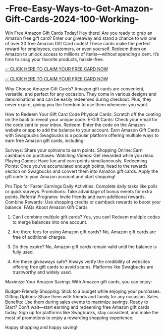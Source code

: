 # -Free-Easy-Ways-to-Get-Amazon-Gift-Cards-2024-100-Working-
Win Free Amazon Gift Cards Today!
Hey there! Are you ready to grab an Amazon free gift card? Enter our giveaway and stand a chance to win one of over 20 free Amazon Gift Card codes! These cards make the perfect reward for employees, customers, or even yourself. Redeem them on Amazon to unlock access to millions of items—without spending a cent. It’s time to snag your favorite products, hassle-free.

[✅ CLICK HERE TO CLAIM YOUR FREE CARD NOW](https://cutt.ly/geXY75wS)

[✅ CLICK HERE TO CLAIM YOUR FREE CARD NOW](https://cutt.ly/geXY75wS)

Why Choose Amazon Gift Cards?
Amazon gift cards are convenient, versatile, and perfect for any occasion. They come in various designs and denominations and can be easily redeemed during checkout. Plus, they never expire, giving you the freedom to use them whenever you want.

How to Redeem Your Gift Card Code
Physical Cards: Scratch off the coating on the back to reveal your unique code.
E-Gift Cards: Check your email for the code sent to your inbox.
Redeem: Enter the code on the Amazon website or app to add the balance to your account.
Earn Amazon Gift Cards with Swagbucks
Swagbucks is a popular platform offering multiple ways to earn free Amazon gift cards, including:

Surveys: Share your opinions to earn points.
Shopping Online: Earn cashback on purchases.
Watching Videos: Get rewarded while you relax.
Playing Games: Have fun and earn points simultaneously.
Redeeming Points:
Once you’ve accumulated enough points, head to the rewards section on Swagbucks and convert them into Amazon gift cards. Apply the gift code to your Amazon account and start shopping!

Pro Tips for Faster Earnings
Daily Activities: Complete daily tasks like polls or quick surveys.
Promotions: Take advantage of bonus events for extra points.
Referral Programs: Invite friends and earn additional rewards.
Combine Rewards: Use shopping credits or cashback rewards to boost your balance.
FAQs About Amazon Gift Cards
1. Can I combine multiple gift cards?
Yes, you can! Redeem multiple codes to merge balances into one account.

2. Are there fees for using Amazon gift cards?
No, Amazon gift cards are free of additional charges.

3. Do they expire?
No, Amazon gift cards remain valid until the balance is fully used.

4. Are these giveaways safe?
Always verify the credibility of websites offering free gift cards to avoid scams. Platforms like Swagbucks are trustworthy and widely used.

Maximize Your Amazon Savings
With Amazon gift cards, you can enjoy:

Budget-Friendly Shopping: Stick to a budget while enjoying your purchases.
Gifting Options: Share them with friends and family for any occasion.
Sales Benefits: Use them during sales events to maximize savings.
Ready to Start?
Don't wait—start earning and redeeming free Amazon gift cards today. Sign up for platforms like Swagbucks, stay consistent, and make the most of promotions to enjoy a rewarding shopping experience.

Happy shopping and happy saving!
